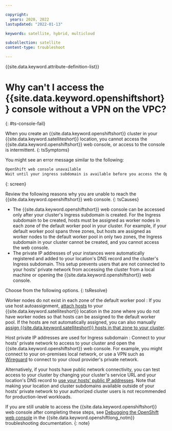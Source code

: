 ```yaml
---

copyright:
  years: 2020, 2022
lastupdated: "2022-01-13"

keywords: satellite, hybrid, multicloud

subcollection: satellite
content-type: troubleshoot

---
```


{{site.data.keyword.attribute-definition-list}}

# Why can't I access the {{site.data.keyword.openshiftshort}} console without a VPN on the VPC?
{: #ts-console-fail}


When you create an {{site.data.keyword.openshiftshort}} cluster in your {{site.data.keyword.satelliteshort}} location, you cannot access the {{site.data.keyword.openshiftshort}} web console, or access to the console is intermittent.
{: tsSymptoms}

You might see an error message similar to the following:
```sh
OpenShift web console unavailable
Wait until your ingress subdomain is available before you access the OpenShift web console.
```
{: screen}


Review the following reasons why you are unable to reach the {{site.data.keyword.openshiftshort}} web console.
{: tsCauses}

- The {{site.data.keyword.openshiftshort}} web console can be accessed only after your cluster's Ingress subdomain is created. For the Ingress subdomain to be created, hosts must be assigned as worker nodes in each zone of the default worker pool in your cluster. For example, if your default worker pool spans three zones, but hosts are assigned as worker nodes to the default worker pool in only two zones, the Ingress subdomain in your cluster cannot be created, and you cannot access the web console.
- The private IP addresses of your instances were automatically registered and added to your location's DNS record and the cluster's Ingress subdomain. This setup prevents users that are not connected to your hosts' private network from accessing the cluster from a local machine or opening the {{site.data.keyword.openshiftshort}} web console.

Choose from the following options.
{: tsResolve}

Worker nodes do not exist in each zone of the default worker pool
:    If you use host autoassignment, [attach hosts](/docs/satellite?topic=satellite-hosts#attach-hosts) to your {{site.data.keyword.satelliteshort}} location in the zone where you do not have worker nodes so that hosts can be assigned to the default worker pool. If the hosts are not automatically assigned, you can also manually [assign {{site.data.keyword.satelliteshort}} hosts in that zone to your cluster](/docs/satellite?topic=satellite-hosts#host-assign-manual).

Host private IP addresses are used for Ingress subdomain
:    Connect to your hosts' private network to access to your cluster and open the {{site.data.keyword.openshiftshort}} web console. For example, you might connect to your on-premises local network, or use a VPN such as [Wireguard](/docs/openshift?topic=openshift-access_cluster#access_vpn_openshift) to connect to your cloud provider's private network. 

Alternatively, if your hosts have public network connectivity, you can test access to your cluster by changing your cluster's service URL and your location's DNS record to [use your hosts' public IP addresses](/docs/openshift?topic=openshift-access_cluster#sat_public_access). Note that making your location and cluster subdomains available outside of your hosts' private network to your authorized cluster users is not recommended for production-level workloads.

If you are still unable to access the {{site.data.keyword.openshiftshort}} web console after completing these steps, see [Debugging the OpenShift web console](/docs/openshift?topic=openshift-ocp-debug) in the {{site.data.keyword.openshiftlong_notm}} troubleshooting documentation.
{: note}


